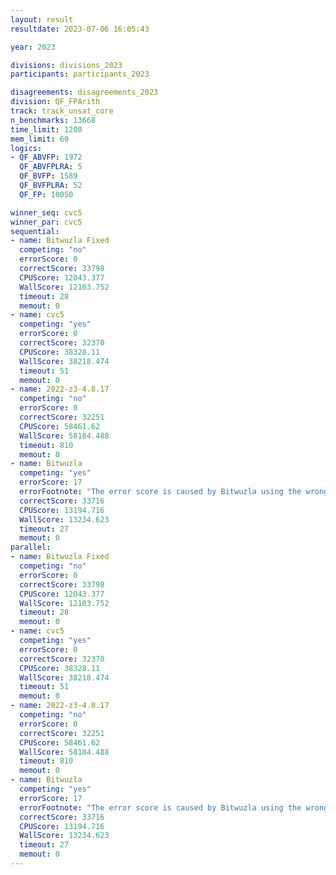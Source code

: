 ```yaml
---
layout: result
resultdate: 2023-07-06 16:05:43

year: 2023

divisions: divisions_2023
participants: participants_2023

disagreements: disagreements_2023
division: QF_FPArith
track: track_unsat_core
n_benchmarks: 13668
time_limit: 1200
mem_limit: 60
logics:
- QF_ABVFP: 1972
  QF_ABVFPLRA: 5
  QF_BVFP: 1589
  QF_BVFPLRA: 52
  QF_FP: 10050

winner_seq: cvc5
winner_par: cvc5
sequential:
- name: Bitwuzla Fixed
  competing: "no"
  errorScore: 0
  correctScore: 33798
  CPUScore: 12043.377
  WallScore: 12103.752
  timeout: 28
  memout: 0
- name: cvc5
  competing: "yes"
  errorScore: 0
  correctScore: 32370
  CPUScore: 38328.11
  WallScore: 38218.474
  timeout: 51
  memout: 0
- name: 2022-z3-4.8.17
  competing: "no"
  errorScore: 0
  correctScore: 32251
  CPUScore: 58461.62
  WallScore: 58184.488
  timeout: 810
  memout: 0
- name: Bitwuzla
  competing: "yes"
  errorScore: 17
  errorFootnote: "The error score is caused by Bitwuzla using the wrong names in the unsat core output (syntactic problems).  It does not indicate an unsoundness."
  correctScore: 33716
  CPUScore: 13194.716
  WallScore: 13234.623
  timeout: 27
  memout: 0
parallel:
- name: Bitwuzla Fixed
  competing: "no"
  errorScore: 0
  correctScore: 33798
  CPUScore: 12043.377
  WallScore: 12103.752
  timeout: 28
  memout: 0
- name: cvc5
  competing: "yes"
  errorScore: 0
  correctScore: 32370
  CPUScore: 38328.11
  WallScore: 38218.474
  timeout: 51
  memout: 0
- name: 2022-z3-4.8.17
  competing: "no"
  errorScore: 0
  correctScore: 32251
  CPUScore: 58461.62
  WallScore: 58184.488
  timeout: 810
  memout: 0
- name: Bitwuzla
  competing: "yes"
  errorScore: 17
  errorFootnote: "The error score is caused by Bitwuzla using the wrong names in the unsat core output (syntactic problems).  It does not indicate an unsoundness."
  correctScore: 33716
  CPUScore: 13194.716
  WallScore: 13234.623
  timeout: 27
  memout: 0
---
```

